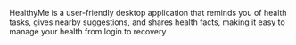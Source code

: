HealthyMe is a user-friendly desktop application that reminds you of health tasks, gives nearby suggestions, and shares health facts, making it easy to manage your health from login to recovery



